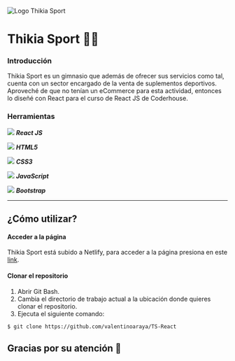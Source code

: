 ![Logo Thikia Sport](https://res.cloudinary.com/dyzoubfmd/image/upload/v1675086826/imgReadme/Banner_asesora_de_imagen_de_moda_elegante_beige__2_-removebg-preview_jpqvnf.png "Logo Thikia Sport")

# Thikia Sport 🏋️‍♀️

### Introducción
Thikia Sport es un gimnasio que además de ofrecer sus servicios como tal, cuenta con un sector encargado de la venta de suplementos deportivos. Aproveché de que no tenían un eCommerce para esta actividad, entonces lo diseñé con React para el curso de React JS de Coderhouse.


### Herramientas

![](https://res.cloudinary.com/dyzoubfmd/image/upload/v1674935168/imgReadme/react-1-logo-png-transparent_1_gx0v1b.png)     ***React JS***

![](https://res.cloudinary.com/dyzoubfmd/image/upload/v1674935297/imgReadme/HTML5_logo_and_wordmark.svg_nvwfit.png)     ***HTML5***

![](https://res.cloudinary.com/dyzoubfmd/image/upload/v1674935304/imgReadme/CSS3_logo_and_wordmark.svg_yq9rtg.png) ***CSS3***

![](https://res.cloudinary.com/dyzoubfmd/image/upload/v1674935298/imgReadme/JavaScript-logo_pdesac.png)  ***JavaScript***

![](https://res.cloudinary.com/dyzoubfmd/image/upload/v1674935304/imgReadme/Bootstrap_logo.svg_fii7zv.png)   ***Bootstrap***

------------

## ¿Cómo utilizar?
#### Acceder a la página
Thikia Sport está subido a Netlify, para acceder a la página presiona en este [link](https://tsport.netlify.app/ "link").

#### Clonar el repositorio
1. Abrir Git Bash.
2. Cambia el directorio de trabajo actual a la ubicación donde quieres clonar el repositorio.
3. Ejecuta el siguiente comando:

```bash
$ git clone https://github.com/valentinoaraya/TS-React
```



## Gracias por su atención 💛
